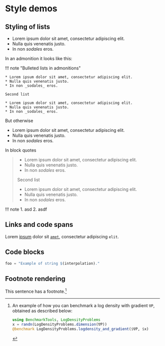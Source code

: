 # Style demos

## Styling of lists

* Lorem ipsum dolor sit amet, consectetur adipiscing elit.
* Nulla quis venenatis justo.
* In non _sodales_ eros.

In an admonition it looks like this:

!!! note "Bulleted lists in admonitions"

    * Lorem ipsum dolor sit amet, consectetur adipiscing elit.
    * Nulla quis venenatis justo.
    * In non _sodales_ eros.

    Second list

    * Lorem ipsum dolor sit amet, consectetur adipiscing elit.
    * Nulla quis venenatis justo.
    * In non _sodales_ eros.

But otherwise

* Lorem ipsum dolor sit amet, consectetur adipiscing elit.
* Nulla quis venenatis justo.
* In non _sodales_ eros.

In block quotes

> * Lorem ipsum dolor sit amet, consectetur adipiscing elit.
> * Nulla quis venenatis justo.
> * In non _sodales_ eros.
>
> Second list
>
> * Lorem ipsum dolor sit amet, consectetur adipiscing elit.
> * Nulla quis venenatis justo.
> * In non _sodales_ eros.

!!! note
    1. asd
    2. asdf

## Links and code spans

Lorem [ipsum](#) dolor sit [`amet`](#), consectetur adipiscing `elit`.

## Code blocks

```julia
foo = "Example of string $(interpolation)."
```

## Footnote rendering

This sentence has a footnote.[^5]

[^5]: An example of how you can benchmark a log density with gradient `∇P`, obtained as described below:
    ```julia
    using BenchmarkTools, LogDensityProblems
    x = randn(LogDensityProblems.dimension(∇P))
    @benchmark LogDensityProblems.logdensity_and_gradient($∇P, $x)
    ```
